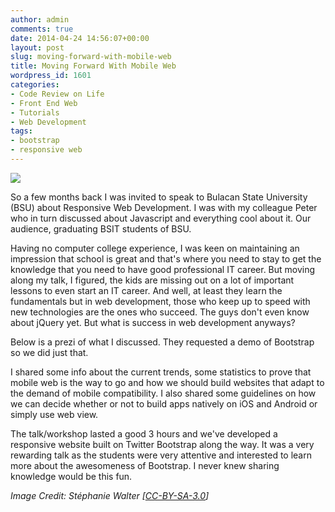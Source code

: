 ```yaml
---
author: admin
comments: true
date: 2014-04-24 14:56:07+00:00
layout: post
slug: moving-forward-with-mobile-web
title: Moving Forward With Mobile Web
wordpress_id: 1601
categories:
- Code Review on Life
- Front End Web
- Tutorials
- Web Development
tags:
- bootstrap
- responsive web
---
```


[![](http://www.reengo.com/wp-content/uploads/2014/04/Content_is_like_water.png)](http://www.reengo.com/wp-content/uploads/2014/04/Content_is_like_water.png)

So a few months back I was invited to speak to Bulacan State University (BSU) about Responsive Web Development. I was with my colleague Peter who in turn discussed about Javascript and everything cool about it. Our audience, graduating BSIT students of BSU.

Having no computer college experience, I was keen on maintaining an impression that school is great and that's where you need to stay to get the knowledge that you need to have good professional IT career. But moving along my talk, I figured, the kids are missing out on a lot of important lessons to even start an IT career. And well, at least they learn the fundamentals but in web development, those who keep up to speed with new technologies are the ones who succeed. The guys don't even know about jQuery yet. But what is success in web development anyways?

Below is a prezi of what I discussed. They requested a demo of Bootstrap so we did just that.



I shared some info about the current trends, some statistics to prove that mobile web is the way to go and how we should build websites that adapt to the demand of mobile compatibility. I also shared some guidelines on how we can decide whether or not to build apps natively on iOS and Android or simply use web view.

The talk/workshop lasted a good 3 hours and we've developed a responsive website built on Twitter Bootstrap along the way. It was a very rewarding talk as the students were very attentive and interested to learn more about the awesomeness of Bootstrap. I never knew sharing knowledge would be this fun.


_Image Credit: Stéphanie Walter [[CC-BY-SA-3.0](http://creativecommons.org/licenses/by-sa/3.0)]_
